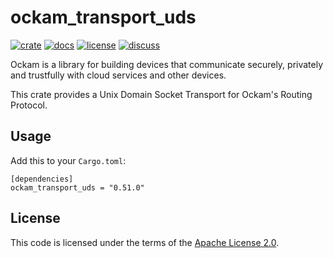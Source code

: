 # ockam_transport_uds

[![crate][crate-image]][crate-link]
[![docs][docs-image]][docs-link]
[![license][license-image]][license-link]
[![discuss][discuss-image]][discuss-link]

Ockam is a library for building devices that communicate securely, privately
and trustfully with cloud services and other devices.

This crate provides a Unix Domain Socket Transport for Ockam's Routing Protocol.


## Usage

Add this to your `Cargo.toml`:

```
[dependencies]
ockam_transport_uds = "0.51.0"
```

## License

This code is licensed under the terms of the [Apache License 2.0][license-link].

[main-ockam-crate-link]: https://crates.io/crates/ockam

[crate-image]: https://img.shields.io/crates/v/ockam_transport_uds.svg
[crate-link]: https://crates.io/crates/ockam_transport_uds

[docs-image]: https://docs.rs/ockam_transport_uds/badge.svg
[docs-link]: https://docs.rs/ockam_transport_uds

[license-image]: https://img.shields.io/badge/License-Apache%202.0-green.svg
[license-link]: https://github.com/build-trust/ockam/blob/HEAD/LICENSE

[discuss-image]: https://img.shields.io/badge/Discuss-Github%20Discussions-ff70b4.svg
[discuss-link]: https://github.com/build-trust/ockam/discussions
